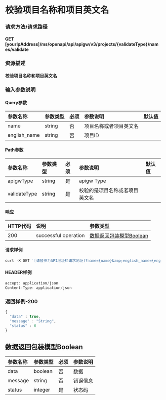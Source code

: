 # 校验项目名称和项目英文名

### 请求方法/请求路径

#### GET  [yourIpAddress]/ms/openapi/api/apigw/v3/projects/{validateType}/names/validate

### 资源描述

#### 校验项目名称和项目英文名

### 输入参数说明

#### Query参数

| 参数名称 | 参数类型 | 必须 | 参数说明 | 默认值 |
| :--- | :--- | :--- | :--- | :--- |
| name | string | 否 | 项目名称或者项目英文名 |  |
| english\_name | string | 否 | 项目ID |  |

#### Path参数

| 参数名称 | 参数类型 | 必须 | 参数说明 | 默认值 |
| :--- | :--- | :--- | :--- | :--- |
| apigwType | string | 是 | apigw Type |  |
| validateType | string | 是 | 校验的是项目名称或者项目英文名 |  |

#### 响应

| HTTP代码 | 说明 | 参数类型 |
| :--- | :--- | :--- |
| 200 | successful operation | [数据返回包装模型Boolean]() |

#### 请求样例

```javascript
curl -X GET '[请替换为API地址栏请求地址]?name={name}&amp;english_name={english_name}'
```

#### HEADER样例

```javascript
accept: application/json
Content-Type: application/json
```

### 返回样例-200

```javascript
{
  "data" : true,
  "message" : "String",
  "status" : 0
}
```

## 数据返回包装模型Boolean

| 参数名称 | 参数类型 | 必须 | 参数说明 |
| :--- | :--- | :--- | :--- |
| data | boolean | 否 | 数据 |
| message | string | 否 | 错误信息 |
| status | integer | 是 | 状态码 |

